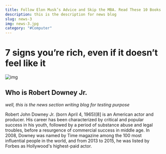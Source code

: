 ```yaml
---
title: Follow Elon Musk’s Advice and Skip the MBA. Read These 10 Books Insteadare important or not doesn't matter
description: this is the description for news blog
slug: news-3
img: news-3.jpg
category: "#Computer"
---
```


# 7 signs you’re rich, even if it doesn’t feel like it
![img](/resources/news-2.jpg)
##  Who is Robert Downey Jr.
_well, this is the news section writing blog for testing purpose_

Robert John Downey Jr. (born April 4, 1965)[8] is an American actor and producer. His career has been characterized by critical and popular success in his youth, followed by a period of substance abuse and legal troubles, before a resurgence of commercial success in middle age. In 2008, Downey was named by Time magazine among the 100 most influential people in the world, and from 2013 to 2015, he was listed by Forbes as Hollywood's highest-paid actor.